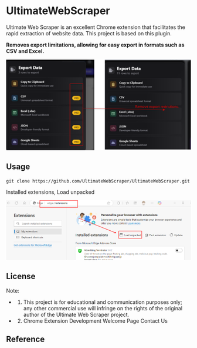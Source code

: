 # UltimateWebScraper

Ultimate Web Scraper is an excellent Chrome extension that facilitates the rapid extraction of website data. This project is based on this plugin.

**Removes export limitations, allowing for easy export in formats such as CSV and Excel.**

![alt text](docs/image.png)

## Usage

```
git clone https://github.com/UltimateWebScraper/UltimateWebScraper.git
```
Installed extensions, Load unpacked

![alt text](docs/image-1.png)

## License

Note:

- 1. This project is for educational and communication purposes only; any other commercial use will infringe on the rights of the original author of the Ultimate Web Scraper project.
- 2. Chrome Extension Development Welcome Page Contact Us

## Reference
